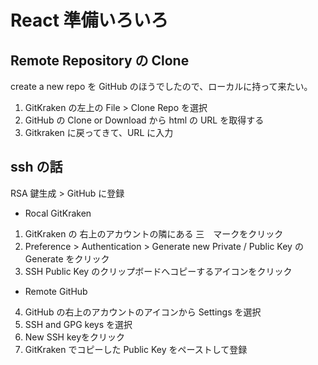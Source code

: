 # React 準備いろいろ

## Remote Repository の Clone

create a new repo を GitHub のほうでしたので、ローカルに持って来たい。

1. GitKraken の左上の File > Clone Repo を選択
2. GitHub の Clone or Download から html の URL を取得する
3. Gitkraken に戻ってきて、URL に入力

## ssh の話

RSA 鍵生成 > GitHub に登録

- Rocal GitKraken
1. GitKraken の 右上のアカウントの隣にある 三　マークをクリック
2. Preference > Authentication > Generate new Private / Public Key の Generate をクリック
3. SSH Public Key のクリップボードへコピーするアイコンをクリック
- Remote GitHub
4. GitHub の右上のアカウントのアイコンから Settings を選択
5. SSH and GPG keys を選択
6. New SSH keyをクリック
7. GitKraken でコピーした Public Key をペーストして登録